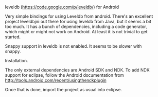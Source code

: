 leveldb (https://code.google.com/p/leveldb/) for Android

Very simple bindings for using Leveldb from android.
There's an excellent project leveldbjni out there for using leveldb from Java, but it seems a bit too much. It has a bunch of dependencies, including a code generator, which might or might not work on Android. At least it is not trivial to get started.

Snappy support in leveldb is not enabled. It seems to be slower with snappy.


Installation.

The only external dependencies are Android SDK and NDK. To add NDK support for eclipse, follow the Android documentation from http://tools.android.com/recent/usingthendkplugin

Once that is done, import the project as usual into eclipse.